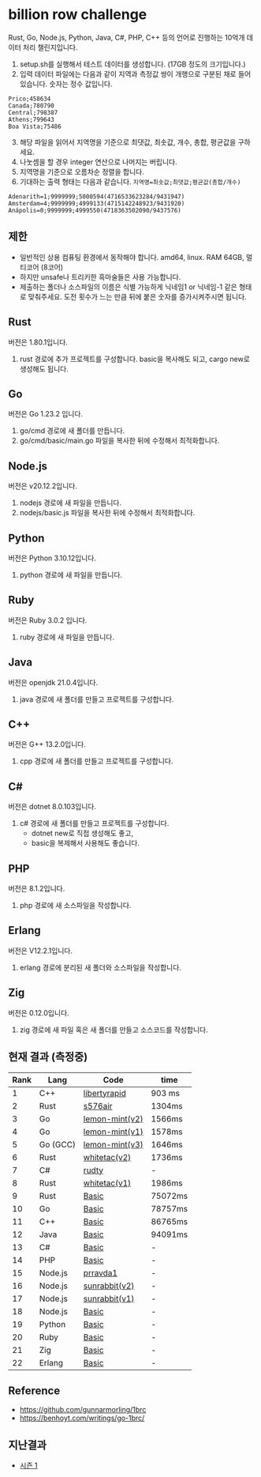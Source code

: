 # billion row challenge

Rust, Go, Node.js, Python, Java, C#, PHP, C++ 등의 언어로 진행하는 10억개 데이터 처리 챌린지입니다.

1. setup.sh를 실행해서 테스트 데이터를 생성합니다. (17GB 정도의 크기입니다.)
2. 입력 데이터 파일에는 다음과 같이 지역과 측정값 쌍이 개행으로 구분된 채로 들어있습니다. 숫자는 정수 값입니다.

```
Prico;458634
Canada;780790
Central;798387
Athens;799643
Boa Vista;75486
```

3. 해당 파일을 읽어서 지역명을 기준으로 최댓값, 최솟값, 개수, 총합, 평균값을 구하세요.
4. 나눗셈을 할 경우 integer 연산으로 나머지는 버립니다.
5. 지역명을 기준으로 오름차순 정렬을 합니다.
6. 기대하는 출력 형태는 다음과 같습니다. `지역명=최솟값;최댓값;평균값(총합/개수)`

```
Adenarith=1;9999999;5000594(4716533623284/9431947)
Amsterdam=4;9999999;4999133(4715142248923/9431920)
Anápolis=0;9999999;4999550(4718363502090/9437576)
```

## 제한

- 일반적인 상용 컴퓨팅 환경에서 동작해야 합니다. amd64, linux. RAM 64GB, 멀티코어 (8코어)
- 하지만 unsafe나 트리키한 흑마술들은 사용 가능합니다.
- 제출하는 폴더나 소스파일의 이름은 식별 가능하게 닉네임1 or 닉네임-1 같은 형태로 맞춰주세요. 도전 횟수가 느는 만큼 뒤에 붙은 숫자를 증가시켜주시면 됩니다.

## Rust

버전은 1.80.1입니다.
1. rust 경로에 추가 프로젝트를 구성합니다. basic을 복사해도 되고, cargo new로 생성해도 됩니다.

## Go

버전은 Go 1.23.2 입니다.
1. go/cmd 경로에 새 폴더를 만듭니다.
2. go/cmd/basic/main.go 파일을 복사한 뒤에 수정해서 최적화합니다.

## Node.js

버전은 v20.12.2입니다.
1. nodejs 경로에 새 파일을 만듭니다.
2. nodejs/basic.js 파일을 복사한 뒤에 수정해서 최적화합니다.

## Python
버전은 Python 3.10.12입니다.
1. python 경로에 새 파일을 만듭니다.

## Ruby
버전은 Ruby 3.0.2 입니다.
1. ruby 경로에 새 파일을 만듭니다.

## Java
버전은 openjdk 21.0.4입니다.
1. java 경로에 새 폴더를 만들고 프로젝트를 구성합니다.

## C++
버전은 G++ 13.2.0입니다.
1. cpp 경로에 새 폴더를 만들고 프로젝트를 구성합니다.

## C#
버전은 dotnet 8.0.103입니다.
1. c# 경로에 새 폴더를 만들고 프로젝트를 구성합니다.
   -  dotnet new로 직접 생성해도 좋고,
   -  basic을 복제해서 사용해도 좋습니다.

## PHP
버전은 8.1.2입니다.
1. php 경로에 새 소스파일을 작성합니다.

## Erlang
버전은 V12.2.1입니다.
1. erlang 경로에 분리된 새 폴더와 소스파일을 작성합니다.

## Zig
버전은 0.12.0입니다.
1. zig 경로에 새 파일 혹은 새 폴더를 만들고 소스코드를 작성합니다.

## 현재 결과 (측정중)

| Rank | Lang     | Code                                          | time      |
| ---- | -------- | --------------------------------------------- | --------- |
| 1    | C++      | [libertyrapid](./cpp/libertyrapid1/main.cpp) | 903 ms    |
| 2    | Rust     | [s576air](./rust/s576air-1/src/main.rs)     | 1304ms    |
| 3    | Go       | [lemon-mint(v2)](./go/cmd/lemon-mint2/main.go)   | 1566ms    |
| 4    | Go       | [lemon-mint(v1)](./go/cmd/lemon-mint1/main.go)   | 1578ms    |
| 5    | Go (GCC) | [lemon-mint(v3)](./go/cmd/lemon-mint3/main.go)   | 1646ms    |
| 6    | Rust     | [whitetac(v2)](./rust/whitetac2/src/main.rs)     | 1736ms   |
| 7    | C#       | [rudty](./csharp/rudty1/Program.cs)          | -    |
| 8    | Rust     | [whitetac(v1)](./rust/whitetac1/src/main.rs)     | 1986ms    |
| 9    | Rust     | [Basic](./rust/basic/src/main.rs)             | 75072ms    |
| 10   | Go       | [Basic](./go/cmd/basic/main.go)               | 78757ms    |
| 11   | C++      | [Basic](./cpp/basic/main.cpp)                 | 86765ms   |
| 12   | Java     | [Basic](./java/basic/Main.java)               | 94091ms    |
| 13   | C#       | [Basic](./csharp/basic/Program.cs)            | -    |
| 14   | PHP      | [Basic](./php/basic.php)                      | -    |
| 15   | Node.js  | [prravda1](./nodejs/prravda1/index.js)        | -    |
| 16   | Node.js  | [sunrabbit(v2)](./nodejs/sunrabbit2/index.js)    | -    |
| 17   | Node.js  | [sunrabbit(v1)](./nodejs/sunrabbit1/index.js)    | -    |
| 18   | Node.js  | [Basic](./nodejs/basic.js)                    | -    |
| 19   | Python   | [Basic](./python/basic.py)                    | -    |
| 20   | Ruby     | [Basic](./ruby/basic.rb)                      | -    |
| 21   | Zig      | [Basic](./zig/basic.zig)                      | -    |
| 22   | Erlang   | [Basic](./erlang/basic/main.erl)              | -    |

## Reference

- https://github.com/gunnarmorling/1brc
- https://benhoyt.com/writings/go-1brc/

## 지난결과
- [시즌 1](./README.v1.md)
